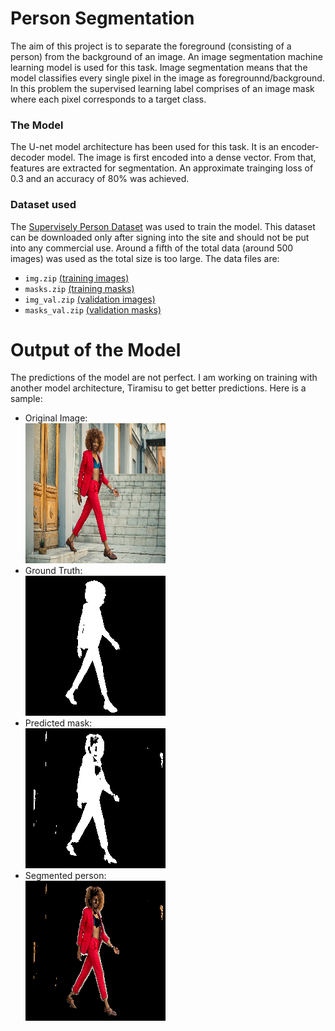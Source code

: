 # Person Segmentation

The aim of this project is to separate the foreground (consisting of a person) from the background of an image. 
An image segmentation machine learning model is used for this task. 
Image segmentation means that the model classifies every single pixel in the image as foregrounnd/background.
In this problem the supervised learning label comprises of an image mask where each pixel corresponds to a target class.

### The Model
The U-net model architecture has been used for this task. It is an encoder-decoder model. 
The image is first encoded into a dense vector. From that, features are extracted for segmentation. 
An approximate trainging loss of 0.3 and an accuracy of 80% was achieved.

### Dataset used
The [Supervisely Person Dataset](https://supervise.ly/explore/projects/supervisely-person-dataset-23304/datasets) was used to train the model. 
This dataset can be downloaded only after signing into the site and should not be put into any commercial use.
Around a fifth of the total data (around 500 images) was used as the total size is too large. The data files are:
* `img.zip` [(training images)](https://drive.google.com/open?id=1NU-skxQaoE7CphcS_KfsuiqSXJG1sC1U)
* `masks.zip` [(training masks)](https://drive.google.com/open?id=1O1JeORPoGmVdRf8G_L9MME__rbp4xBph)
* `img_val.zip` [(validation images)](https://drive.google.com/open?id=1XZDIzBk_NqZk4ONK_rsL8mFFCyv_3BUX)
* `masks_val.zip` [(validation masks)](https://drive.google.com/open?id=149nbJpCK6Ezlg7HMxEIT-vJOwV-9iD0U)

# Output of the Model
The predictions of the model are not perfect. I am working on training with another model architecture, Tiramisu to get better predictions. Here is a sample:
* Original Image: <br/><img src="results/img_15.png"><br/>
* Ground Truth: <br/><img src="results/ground_truth_15.png"><br/>
* Predicted mask: <br/><img src="results/preds_15.png"><br/>
* Segmented person: <br/><img src="results/final_out_15.png"><br/>

